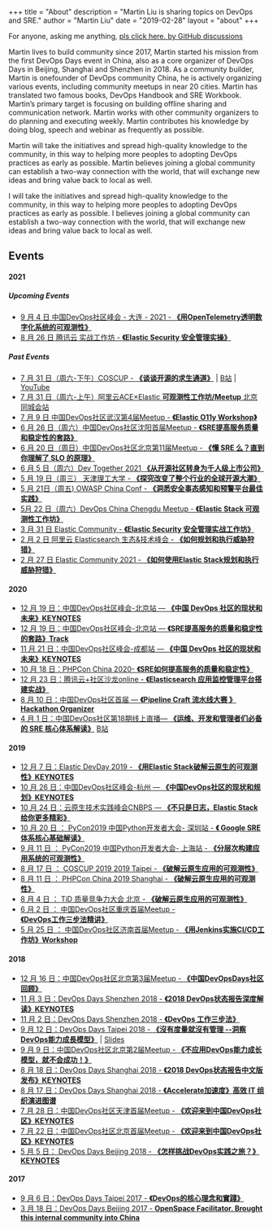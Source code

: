 +++
title = "About"
description = "Martin Liu is sharing topics on DevOps and SRE."
author = "Martin Liu"
date = "2019-02-28"
layout = "about"
+++

For anyone, asking me anything, [pls click here. by GitHub discussions](https://github.com/martinliu/martinliu.github.io/discussions)

Martin lives to build community since 2017, Martin started his mission from the first DevOps Days event in China, also as a core organizer of DevOps Days in Beijing, Shanghai and Shenzhen in 2018. As a community builder, Martin is onefounder of DevOps community China, he is actively organizing various events, including community meetups in near 20 cities. Martin has translated two famous books, DevOps Handbook and SRE Workbook. Martin’s primary target is focusing on building offline sharing and communication network. Martin works with other community organizers to do planning and executing weekly. Martin contributes his knowledge by doing blog, speech and webinar as frequently as possible.

Martin will take the initiatives and spread high-quality knowledge to the community, in this way to helping more peoples to adopting DevOps practices as early as possible. Martin believes joining a global community can establish a two-way connection with the world, that will exchange new ideas and bring value back to local as well. 

I will take the initiatives and spread high-quality knowledge to the community, in this way to helping more peoples to adopting DevOps practices as early as possible. I believes joining a global community can establish a two-way connection with the world, that will exchange new ideas and bring value back to local as well. 

## Events

#### 2021

##### Upcoming Events

* [9 月 4 日 中国DevOps社区峰会 - 大连 - 2021 - **《用OpenTelemetry透明数字化系统的可观测性》**](hudongba.com/party/0wrt5.html)
* [8 月 26 日 腾讯云 实战工作坊 - **《Elastic Security 安全管理实操》**](https://cloud.tencent.com/developer/salon/live-1549)

##### Past Events

* [7 月 31 日（周六-下午）COSCUP - **《谈谈开源的求生通道》**](https://coscup.org/2021/zh-TW/session/XL7QML) | [B站](https://www.bilibili.com/video/BV1y64y1W7fu) | [YouTube](https://www.youtube.com/watch?v=5Ej6vR6hIzY)
* [7 月 31 日（周六-上午）阿里云ACE×Elastic **可观测性工作坊/Meetup** 北京同城会站](https://www.hudongba.com/party/gde75.html)
* [7 月 9 日 中国DevOps社区武汉第4届Meetup - **《Elastic O11y Workshop》**](https://www.huodongxing.com/event/2604289049100)
* [6 月 26 日（周六）中国DevOps社区沈阳首届Meetup - **《SRE提高服务质量和稳定性的套路》**](https://www.hudongba.com/party/gde75.html)
* [6 月 20 日（周日）中国DevOps社区北京第11届Meetup - **《懂 SRE 么？直到你理解了 SLO 的原理》**](https://www.hudongba.com/party/t9y75.html)
* [6 月 5 日（周六）Dev Together 2021 **《从开源社区转身为千人级上市公司》**](https://pages.segmentfault.com/dev-eco-2021)
* [5 月 19 日（周三） 天津理工大学 - **《探究改变了整个行业的全球开源大潮》**](https://martinliu.cn/blog/elastic-university-campus-intro/)
* [5 月 21日（周五) OWASP China Conf - **《洞悉安全事态感知和预警平台最佳实践》**](http://www.owasp.org.cn/OWASP_Events/owasp4e2d56fd56db5ddd533a57df5b8951686c999f99)
* [5月 22 日（周六）DevOps China Chengdu Meetup - **《Elastic Stack 可观测性工作坊》**](https://www.hudongba.com/party/gwb55.html)
* [3 月 31 日 Elastic Community - **《Elastic Security 安全管理实战工作坊》**](https://community.elastic.co/events/details/elastic-apj-virtual-presents-elastic-security-an-quan-guan-li-shi-zhan-gong-zuo-fang/)
* [2 月 2 日 阿里云 Elasticsearch 生态&技术峰会 - **《如何规划和执行威胁狩猎》**](https://developer.aliyun.com/topic/esanniv3rd?utm_content=g_1000231789)
* [2 月 27 日 Elastic Community 2021 - **《如何使用Elastic Stack规划和执行威胁狩猎》**](https://community.elastic.co/events/details/elastic-global-community-presents-community-conference-2021/)

#### 2020

* [12 月 19 日：中国DevOps社区峰会-北京站 — **《中国 DevOps 社区的现状和未来》KEYNOTES**](https://www.hudongba.com/party/0h2wa.html) 
* [12 月 19 日：中国DevOps社区峰会-北京站 — **《SRE提高服务的质量和稳定性的套路》Track**](https://www.hudongba.com/party/0h2wa.html) 
* [11 月 21 日：中国DevOps社区峰会-成都站 — **《中国 DevOps 社区的现状和未来》KEYNOTES**](https://www.hudongba.com/party/gq2wa.html) 
* [10 月 18 日：PHPCon China 2020- **《SRE如何提高服务的质量和稳定性》**](http://www.phpconchina.com/)
* [12 月 23 日：腾讯云+社区沙龙online - **《Elasticsearch 应用监控管理平台搭建实战》**](https://cloud.tencent.com/developer/salon/live-1304)
* [8 月 10 日：中国DevOps社区首届 — **《Pipeline Craft 流水线大赛 》Hackathon Organizer**](https://www.hudongba.com/party/4rl9a.html) 
* [4 月 1 日：中国DevOps社区第18期线上直播— **《运维、开发和管理者们必备的 SRE 核心体系解读》**](https://www.hudongba.com/party/kkcza.html/)  [B站](https://www.bilibili.com/video/BV1ak4y1975Z)

#### 2019

* [12 月 7 日：Elastic DevDay 2019 - **《用Elastic Stack破解云原生的可观测性》KEYNOTES**](http://conf.elasticsearch.cn/2019/beijing/schedule.html)
* [10 月 26 日：中国DevOps社区峰会-杭州 — **《中国DevOps社区的现状和规划》KEYNOTES**](https://www.hudongba.com/party/js53a.html) 
* [10 月 24 日：云原生技术实践峰会CNBPS — **《不只是日志，Elastic Stack给你更多精彩》**](https://www.huodongxing.com/event/2508098665800)
* [10 月 20 日 ： PyCon2019 中国Python开发者大会- 深圳站 - **《 Google SRE 体系核心基础解读》**](https://www.bagevent.com/event/5451680)
* [9 月 11 日 ： PyCon2019 中国Python开发者大会- 上海站 - **《分层次构建应用系统的可观测性》**](bagevent.com/event/5293611)
* [8 月 17 日 ： COSCUP 2019 2019 Taipei - **《破解云原生应用的可观测性》**](https://coscup.org/2019/en/programs/)
* [8 月 11 日 ： PHPCon China 2019 Shanghai - **《破解云原生应用的可观测性》**](http://www.phpconchina.com/2019)
* [8 月 4 日 ： TiD 质量竞争力大会 北京 - **《破解云原生应用的可观测性》**](http://www.phpconchina.com/2019)
* [6 月 2 日 ： 中国DevOps社区重庆首届Meetup - **《DevOps工作三步法精讲》**](https://www.hudongba.com/party/lwina.html)
* [5 月 25 日 ： 中国DevOps社区济南首届Meetup - **《用Jenkins实施CI/CD工作坊》Workshop**](https://www.hudongba.com/party/wjz2a.html)


#### 2018

* [12 月 16 日：中国DevOps社区北京第3届Meetup - **《中国DevOpsDays社区回顾》**](https://www.hudongba.com/party/24epn.html) 
* [11 月 3 日：DevOps Days Shenzhen 2018 - **《2018 DevOps状态报告深度解读》KEYNOTES**](https://www.bagevent.com/event/1797956?bag_track=bagevent)
* [11 月 2 日：DevOps Days Shenzhen 2018 - **《DevOps 工作三步法》**](https://www.bagevent.com/event/1797956?bag_track=bagevent)
* [9 月 12 日：DevOps Days Taipei 2018 - **《沒有度量就沒有管理 --洞察DevOps能力成長模型》**](https://devopsdays.tw/2018/agenda.html) | [Slides](https://s.itho.me/devopsdays/2018/0912tracka-5.pdf)
* [9 月 9 日：中国DevOps社区北京第2届Meetup - **《不应用DevOps能力成长模型，就不会成功！》**](https://www.bagevent.com/event/1770635) 
* [8 月 18 日：DevOps Days Shanghai 2018 - **《2018 DevOps状态报告中文版发布》KEYNOTES**](https://msite.31huiyi.com/m/mobisite/zdyhtml/1368776152?menuId=1368776152&comId=365820979&lc=1&sui=0WNauKvp)
* [8 月 17 日：DevOps Days Shanghai 2018 - **《Accelerate加速度》高效 IT 组织演进图谱**](https://msite.31huiyi.com/m/mobisite/zdyhtml/1368776152?menuId=1368776152&comId=365820979&lc=1&sui=0WNauKvp)
* [7 月 28 日：中国DevOps社区天津首届Meetup - **《欢迎来到中国DevOps社区》KEYNOTES**](https://www.bagevent.com/event/1627132)
* [7 月 22 日：中国DevOps社区北京首届Meetup - **《欢迎来到中国DevOps社区》KEYNOTES**](https://www.bagevent.com/event/1602498)
* [5 月 5 日： DevOps Days Beijing 2018 - **《怎样挑战DevOps实践之旅？》KEYNOTES**](http://event.31huiyi.com/1281765435/)

#### 2017

* [9 月 6 日：DevOps Days Taipei 2017 - **《DevOps的核心理念和實踐》**](https://devopsdays.tw/2017/sessions.html)
* [3 月 18 日：DevOps Days Beijing 2017 - **OpenSpace Facilitator. Brought this internal community into China**](https://www.bagevent.com/event/devopsdays-beijing2017)
